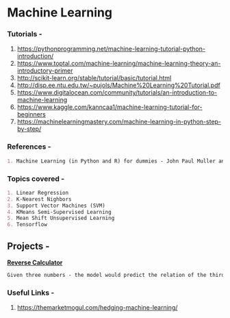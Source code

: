 # Machine Learning

### Tutorials - 
1. https://pythonprogramming.net/machine-learning-tutorial-python-introduction/
2. https://www.toptal.com/machine-learning/machine-learning-theory-an-introductory-primer
3. http://scikit-learn.org/stable/tutorial/basic/tutorial.html
4. http://disp.ee.ntu.edu.tw/~pujols/Machine%20Learning%20Tutorial.pdf
5. https://www.digitalocean.com/community/tutorials/an-introduction-to-machine-learning
6. https://www.kaggle.com/kanncaa1/machine-learning-tutorial-for-beginners
7. https://machinelearningmastery.com/machine-learning-in-python-step-by-step/

### References -  
```markdown
1. Machine Learning (in Python and R) for dummies - John Paul Muller and Luca Massaron
```

### Topics covered - 
```markdown
1. Linear Regression
2. K-Nearest Nighbors
3. Support Vector Machines (SVM)
4. KMeans Semi-Supervised Learning
5. Mean Shift Unsupervised Learning
6. Tensorflow
```

## Projects - 
**[Reverse Calculator](/projects/reverse_calculator)**
```markdown
Given three numbers - the model would predict the relation of the third number with the first two numbers.
```

### Useful Links - 
1. https://themarketmogul.com/hedging-machine-learning/

